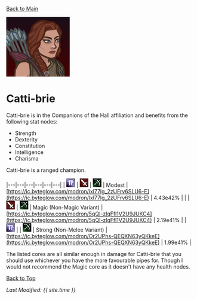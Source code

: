 [Back to Main](index.md)

![Catti-brie Portrait](images/portraits/Catti-brie.png)

# Catti-brie

Catti-brie is in the Companions of the Hall affiliation and benefits from the following stat nodes:

* Strength
* Dexterity
* Constitution
* Intelligence
* Charisma

Catti-brie is a ranged champion.

|---|---|---|---|---|---|
| ![Magic Icon](images/magic.png) | ![Melee Icon](images/melee.png) | ![Ranged Icon](images/ranged.png) | Modest | [https://ic.byteglow.com/modron/lxl77lg_2zUFrv6SLU6-E](https://ic.byteglow.com/modron/lxl77lg_2zUFrv6SLU6-E) | 4.43e42% |
|   | ![Melee Icon](images/melee.png) | ![Ranged Icon](images/ranged.png) | Magic (Non-Magic Variant) | [https://ic.byteglow.com/modron/5qQI-zlqFfl1V2U9JUKC4](https://ic.byteglow.com/modron/5qQI-zlqFfl1V2U9JUKC4) | 2.19e41% |
| ![Magic Icon](images/magic.png) |   | ![Ranged Icon](images/ranged.png) | Strong (Non-Melee Variant) | [https://ic.byteglow.com/modron/Or2UPhs-QEQXN63yQKkeE](https://ic.byteglow.com/modron/Or2UPhs-QEQXN63yQKkeE) | 1.99e41% |

The listed cores are all similar enough in damage for Catti-brie that you should use whichever you have the more favourable pipes for. Though I would not recommend the Magic core as it doesn't have any health nodes.

[Back to Top](#top)

*Last Modified: {{ site.time }}*